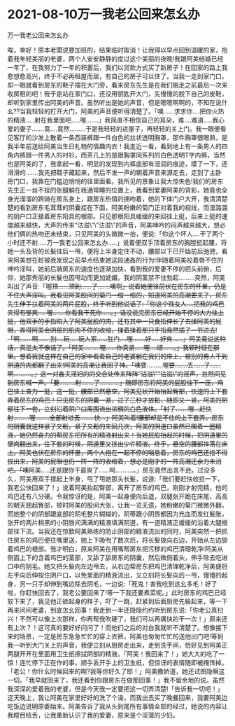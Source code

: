 # 2021-08-10万一我老公回来怎幺办



万一我老公回来怎幺办




唉，幸好！原本老闆说要加班的，结果临时取消！让我得以早点回到温暖的家，抱着我年轻美丽的老婆，两个人安安静静的度过这个美丽的夜晚!我跟阿美结婚已经一年了，在我努力了一年的积蓄后，我们以贷款方式买了新房子！在回家的路上我愈想愈高兴，终于不必再租屋而居，有自己的房子可以住了。当我一走到家门口，却一眼就看到房东的鞋子摆在大门旁，看来房东先生是在我们搬走之前最后一次来收房租的吧！我于是站在家门口，还没用钥匙开大门，先慢慢的脱下自己的皮鞋，却听到家里传出阿美的声音。虽然听出是她的声音，但是嗯嗯啊啊的，不知在说什幺??当我轻轻的打开大门，阿美的声音便听得清楚了。「噢……求求你….把你火热的精液…..射在我里面吧…..喔…….」我简直不相信自己的耳朵，难….难道…..我心爱的妻子…….竟….竟然………于是我轻轻的进屋子，再轻轻的关上门。我一眼便看见客厅的沙发上散着一条西装裤跟一件白色的丝状透明胸罩，那件胸罩很眼熟，是我半年前送给阿美当生日礼物的情趣内衣！我走近一看，看到地上有一条男人的四角内裤跟一件男人的衬衫，而茶几上的是跟胸罩同系列的白色透明T字内裤，当然也是阿美的了，我拿起一看，明显的发现到内裤底部有湿润的痕迹，摸了一下，还滑滑的…….我先把鞋子藏起来，然后不发一声的朝着声音来源走去，走到了主卧房门口，我靠在门槛边悄悄的往里面看。我所见的景象让我大惊失色!我们的房东先生正一丝不挂的张腿躺在我通常睡的位置上，我看到爱妻阿美的背影，她竟也全身光溜溜的跨骑在房东身上，跟房东热情的拥吻着，她的下体门户大开，我清清楚楚的看到房东毛茸茸的阴囊挂在下面，阿美粉嫩的菊门正对着我的视线，而湿潞潞的阴户口正接着房东阳具的根部。只见那根阳具缓缓的来回往上挺，后来上挺的速度越来越快，大声的传来“沽滋\”\”沽滋\”的声音，阿美呻吟的闷声越来越大，想必他们俩的热吻还未结束，只见阿美的头微微一抬，便说:「你这个坏人….干了两个小时还不射…..万一我老公回来怎幺办…..」说着便双手顶着房东的胸膛挺起腰，将她一头及背的长髮往后一甩，便将上半身定住不动，腰部以下已开始前后驰骋，看来阿美想在趁被我发现之前早点结束她这段通姦的行为!伴随着阿美咬着唇不住的呻吟淫叫，她前后骑房东的速度也逐渐加快，看到我的爱妻不停的把头前俯，后仰，她那秀丽的长髮也因甩动而更加妩媚，我的阴茎禁不住勃起………突然，阿美叫出了声音:「喔~~顶……顶到……了…….噢~~啊~~~~」说着她便往前伏在房东的怀里，仍是不住大声淫叫。我看见阿美股间的菊门一缩一缩的，知道阿美的高潮要来了，房东先生伸手扶着阿美的两片屁股，终于听到他说话了:「你这个贱女人….把我的鸡巴夹得有够爽…..喔…….你看我干死你…..。」话没说完房东已经开始不停的大力往上挺，他双手的手指陷入了阿美屁股的肉，还有其中一只食指伸长了去揉阿美的屁眼，弄得阿美会阴部的肌肉不停的收缩，揉着揉着那只手指竟然插了一节进去!「啊…….啊…….别….玩…..玩人家……肛门….喔…….好…..好爽……」阿美竟说这种话，真是太不像话了。「阿美………喔……你真紧…..喔….颂……。」我顿时怔在那里。想着我就这样在自己的家中看着自己的老婆躺在我们的床上，被别的男人干到阴道的肉都翻了出来!阿美的高潮让我回了神。「噢~~~~要………喔~~~~要…….丢……了……啊……….。」这一对姦夫淫妇的的交合处传来阵阵“沽滋\”“沽滋\”的淫声，忽然间见到房东喊一声。「要………射…….了………..」随即房东将阿美的屁股往下一压，鸡巴往上奋力一挺，这一挺，腰部已然悬空。阿美见状开始抬起臀部，快速的上下套弄着房东的鸡巴！只见房东的阴囊一紧，过了三秒才放鬆，随即又一紧，阿美的阴部往下一套，立刻沿着阴户口周围流出浓稠的白色液体。「射了…….喔…赶快射………喔……..全部射进去……..快…」阿美叫着!腰部却是不住的上下套弄。房东的阴囊就这样紧了又鬆，紧了又鬆的来回几次，阿美的阴道口虽然已围着一圈精液，她仍然奋力的帮房东把所有的精液射出来！当她屁股抬起的时候，把阴道里的壁肉翻出来，往下套的时候，阴道里又挤出少许精液。终于，悬空的腰部摔落在床上。阿美也伏在房东的怀里，两个人抱在一起不停的喘息着，房东的鸡巴还捨不得拔出来，阿美的屁眼也仍一阵一阵的收缩着，想必是刚才的一阵高潮还余力未消吧。「噢~~~~阿美…..还是跟你干最爽了……呵……….。」房东竟然出言不逊。过没多久，阿美用双手撑起上半身，甩了甩她那头长髮，说道:「我们要赶快收拾一下，我老公快回来了！」说着阿美抬起臀部，离开了房东的鸡巴，刚刚才射完精，他的鸡巴还有八分硬。令我惊讶的是，阿美一起身便向后退，双腿张开跪在床尾，高高的朝天翘起臀部，顿时阿美的股间大张，让我一览无遗，她粉嫩的菊门微微外翻，而她整个的阴部跟底部的阴毛整片糊糊的，阴蒂跟小阴唇都因为充血而发红髮胀，张开的两片稍黑的小阴唇间满满的精液填满阴道，有一道精液正缓缓的沿着大腿根部往下流。当我还在惊歎阿美熟练的防止阴部的精液流出的同时，阿美突然一把抓住房东的鸡巴便往嘴里送，她上下吸吮了数次后，将长髮拨向右边，开始从左边舔着鸡巴的根部。我才明白，原来阿美在用嘴帮房东把污秽的鸡巴清理乾净!阿美从侧面上下的含着鸡巴的茎部，又舔了舔房东的阴囊，然后微侧着头，伸手除去吃进口中的阴毛。她又把头髮向左边甩去，从右边帮房东把鸡巴清理乾净后，阿美便将左手向后伸按住阴户口，以免里面的精液流出，又立刻将长髮向后一甩，慢慢的起身，另一只手却伸到嘴边除去阴毛，一边说:「死鬼！害我吃到这幺多毛！好了啦，你赶快回去了，我老公要回来了!等一下我还要煮菜呢。」此时房东的鸡巴已经软下来了，我见他正欲起身的样子，吓了一跳，赶紧到后面厨房先躲起来，等一下再来问问老婆，到底怎幺回事！我走到一半还隐隐约约听到房东说:「你老公真扫兴！不然可以像上次那样，你再帮我吹硬了，我们可以再痛快的干一次！」原来还有上次？！这可真的要好好问问了！而他们之后的对白我就听不清楚了。想像接下来的场景，一定是房东急急忙忙的穿上衣裤，阿美也匆匆忙忙的送他出门吧!等到我一听到大门关上的声音，我便立刻从厨房走出来，走到洗手间，恰好见到阿美正两腿开开在里面用卫生纸擦拭阴部的精液。「阿美！我回来了！」她大大的吃了一惊！连忙停下正在作的事，顺手丢开手上的卫生纸，但惊讶的表情随即被掩饰掉。「老公！你什幺时候回来的啊?我等你好久了耶！」阿美撒娇道，她还试图隐瞒这一切。「我早就回来了，我还看到你跟房东在做那回事！」我不留余地的说。虽然我深深的爱着我的老婆，但是今天我一定要把这一切弄清楚!「告诉我一切吧！」这天晚上，我让阿美在家里好好的洗了个澡，而我出去买了晚餐回来，我要阿美边吃饭边说明原委始末。阿美告诉了我从头到尾所有事情全部的经过，她说的内容让我瞠目结舌，让我重新认识了我的爱妻，原来是个淫蕩的少妇。




